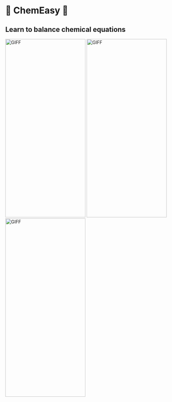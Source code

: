 # 🔰 ChemEasy 🔰

## Learn to balance chemical equations
<p float="middle">
  <img  height='556px' width='250px' alt="GIFF" src="https://media.discordapp.net/attachments/735859351998169088/844186511795552267/c1.gif?width=304&height=675" />
<img  height='556px' width='250px' alt="GIFF" src="https://media.discordapp.net/attachments/735859351998169088/844186674481201152/c2.gif?width=304&height=675" />
<img  height='556px' width='250px' alt="GIFF" src="https://media.discordapp.net/attachments/735859351998169088/844186798086946857/c3.gif?width=304&height=675" />
</p>
